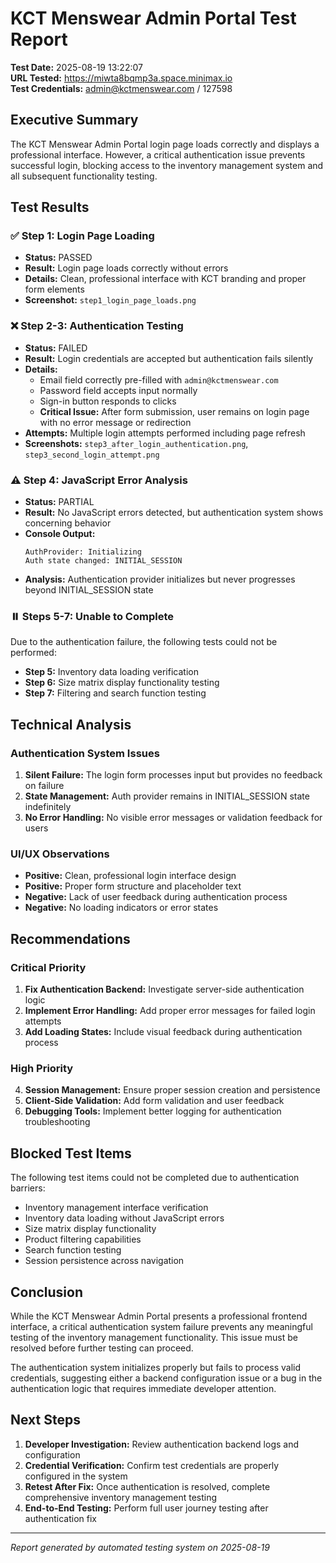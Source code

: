 # KCT Menswear Admin Portal Test Report

**Test Date:** 2025-08-19 13:22:07  
**URL Tested:** https://miwta8bqmp3a.space.minimax.io  
**Test Credentials:** admin@kctmenswear.com / 127598

## Executive Summary

The KCT Menswear Admin Portal login page loads correctly and displays a professional interface. However, a critical authentication issue prevents successful login, blocking access to the inventory management system and all subsequent functionality testing.

## Test Results

### ✅ Step 1: Login Page Loading
- **Status:** PASSED
- **Result:** Login page loads correctly without errors
- **Details:** Clean, professional interface with KCT branding and proper form elements
- **Screenshot:** `step1_login_page_loads.png`

### ❌ Step 2-3: Authentication Testing
- **Status:** FAILED
- **Result:** Login credentials are accepted but authentication fails silently
- **Details:** 
  - Email field correctly pre-filled with `admin@kctmenswear.com`
  - Password field accepts input normally
  - Sign-in button responds to clicks
  - **Critical Issue:** After form submission, user remains on login page with no error message or redirection
- **Attempts:** Multiple login attempts performed including page refresh
- **Screenshots:** `step3_after_login_authentication.png`, `step3_second_login_attempt.png`

### ⚠️ Step 4: JavaScript Error Analysis
- **Status:** PARTIAL
- **Result:** No JavaScript errors detected, but authentication system shows concerning behavior
- **Console Output:**
  ```
  AuthProvider: Initializing
  Auth state changed: INITIAL_SESSION
  ```
- **Analysis:** Authentication provider initializes but never progresses beyond INITIAL_SESSION state

### ⏸️ Steps 5-7: Unable to Complete
Due to the authentication failure, the following tests could not be performed:
- **Step 5:** Inventory data loading verification
- **Step 6:** Size matrix display functionality testing
- **Step 7:** Filtering and search function testing

## Technical Analysis

### Authentication System Issues
1. **Silent Failure:** The login form processes input but provides no feedback on failure
2. **State Management:** Auth provider remains in INITIAL_SESSION state indefinitely
3. **No Error Handling:** No visible error messages or validation feedback for users

### UI/UX Observations
- **Positive:** Clean, professional login interface design
- **Positive:** Proper form structure and placeholder text
- **Negative:** Lack of user feedback during authentication process
- **Negative:** No loading indicators or error states

## Recommendations

### Critical Priority
1. **Fix Authentication Backend:** Investigate server-side authentication logic
2. **Implement Error Handling:** Add proper error messages for failed login attempts
3. **Add Loading States:** Include visual feedback during authentication process

### High Priority
4. **Session Management:** Ensure proper session creation and persistence
5. **Client-Side Validation:** Add form validation and user feedback
6. **Debugging Tools:** Implement better logging for authentication troubleshooting

## Blocked Test Items

The following test items could not be completed due to authentication barriers:
- Inventory management interface verification
- Inventory data loading without JavaScript errors
- Size matrix display functionality
- Product filtering capabilities
- Search function testing
- Session persistence across navigation

## Conclusion

While the KCT Menswear Admin Portal presents a professional frontend interface, a critical authentication system failure prevents any meaningful testing of the inventory management functionality. This issue must be resolved before further testing can proceed.

The authentication system initializes properly but fails to process valid credentials, suggesting either a backend configuration issue or a bug in the authentication logic that requires immediate developer attention.

## Next Steps

1. **Developer Investigation:** Review authentication backend logs and configuration
2. **Credential Verification:** Confirm test credentials are properly configured in the system
3. **Retest After Fix:** Once authentication is resolved, complete comprehensive inventory management testing
4. **End-to-End Testing:** Perform full user journey testing after authentication fix

---
*Report generated by automated testing system on 2025-08-19*